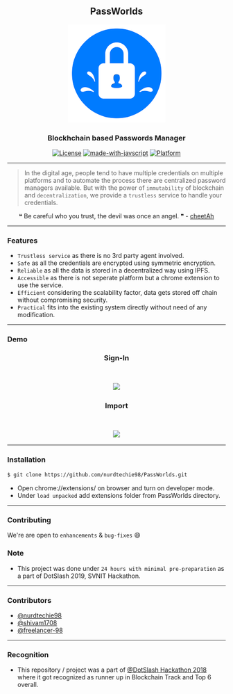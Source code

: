 <h2 align="center">PassWorlds</h2>

<p align="center">
  <a href="" rel="noopener">
 <img max-width=300px src="./extension/images/logo2.png" alt="PassWorlds-logo"></a>
</p>

<h3 align="center">Blockhchain based Passwords Manager</h3>

<div align="center">

[![License](https://img.shields.io/github/license/nurdtechie98/PassWorlds.svg?style=flat-square)](./license)
[![made-with-javscript](https://img.shields.io/badge/made%20with-javacript-yellow.svg?style=flat-square)](https://www.js.org/)
[![Platform](https://img.shields.io/badge/platform-chrome-red.svg??style=flat&logo=google)]()


</div>

------------------------------------------

>In the digital age, people tend to have multiple credentials on multiple platforms and to automate the process there are centralized password managers available. But with the power of `immutability` of blockchain and `decentralization`, we provide a `trustless` service to handle your credentials.


<div align="center">
&#10077; Be careful who you trust, the devil was once an angel. &#10078;  -  <a href ="https://github.com/shivam1708"> cheetAh </a>
</div>


------------------------------------------
### Features

- `Trustless service` as there is no 3rd party agent involved.
- `Safe` as all the credentials are encrypted using symmetric encryption.
- `Reliable` as all the data is stored in a decentralized way using IPFS.
- `Accessible` as there is not seperate platform but a chrome extension to use the service.
- `Efficient` considering the scalability factor, data gets stored off chain without compromising security.
- `Practical` fits into the existing system directly without need of any modification.

------------------------------------------
### Demo
<div align="center">

<h3 > Sign-In  </h3>
<br>
<p align="center">
<img src ="./extension/images/Sign-In.gif" max-width = 600px>
</p>

<h3 > Import  </h3>
<br>
<p align="center">
<img src ="./extension/images/Import.gif" max-width = 600px>
</p>

</div>


------------------------------------------
### Installation

``` sh
$ git clone https://github.com/nurdtechie98/PassWorlds.git
```
- Open chrome://extensions/ on browser and turn on developer mode.
- Under `load unpacked` add extensions folder from PassWorlds directory.

------------------------------------------
### Contributing

 We're are open to `enhancements` & `bug-fixes` :smile:  

### Note

- This project was done under `24 hours with minimal pre-preparation` as a part of DotSlash 2019, SVNIT Hackathon.

------------------------------------------
### Contributors

- [@nurdtechie98](https://github.com/nurdtechie98)
- [@shivam1708](https://github.com/shivam1708)
- [@freelancer-98](https://github.com/Freelancer-98)

-------------------------------------------
### Recognition
- This repository / project was a part of [@DotSlash Hackathon 2018](https://www.facebook.com/hackatdotslash/) where it got recognized as runner up in Blockchain Track and Top 6 overall.

